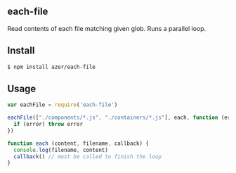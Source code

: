## each-file

Read contents of each file matching given glob. Runs a parallel loop.

## Install

```bash
$ npm install azer/each-file
```

## Usage

```js
var eachFile = require('each-file')

eachFile(["./components/*.js", "./containers/*.js"], each, function (error) {
  if (error) throw error
})

function each (content, filename, callback) {
  console.log(filename, content)
  callback() // must be called to finish the loop
}
```

